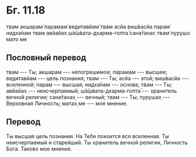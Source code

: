 # Бг. 11.18

твам акшарам̇ парамам̇ ведитавйам̇ твам асйа виш́васйа парам̇ нидха̄нам твам
авйайах̣ ш́а̄ш́вата-дхарма-гопта̄ сана̄танас твам̇ пурушо мато ме

## Пословный перевод

твам --- Ты; акшарам --- непогрешимое; парамам --- высшее; ведитавйам
--- цель познания; твам --- Ты; асйа --- этой; виш́васйа --- вселенной;
парам --- высшая; нидха̄нам --- основа; твам --- Ты; авйайах̣ ---
неисчерпаемый; ш́а̄ш́вата-дхарма-гопта̄ --- хранитель вечной религии;
сана̄танах̣ --- вечный; твам --- Ты; пурушах̣ --- Верховная Личность; матах̣
ме --- мое мнение.

## Перевод

Ты высшая цель познания. На Тебе покоится вся вселенная. Ты
неисчерпаемый и старейший. Ты хранитель вечной религии, Личность Бога.
Таково мое мнение.
